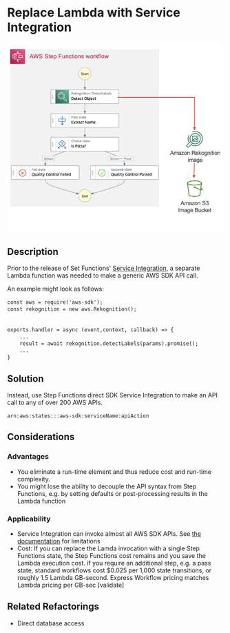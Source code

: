 # Replace Lambda with Service Integration

![](service_integration.png)

## Description

Prior to the release of Set Functions' [Service Integration](https://docs.aws.amazon.com/step-functions/latest/dg/supported-services-awssdk.html), a separate Lambda function was needed to make a generic AWS SDK API call.  

An example might look as follows:

```
const aws = require('aws-sdk');
const rekognition = new aws.Rekognition();


exports.handler = async (event,context, callback) => {
    ...
    result = await rekognition.detectLabels(params).promise();
    ...
}
```

## Solution

Instead, use Step Functions direct SDK Service Integration to make an API call to any of over 200 AWS APIs.

```
arn:aws:states:::aws-sdk:serviceName:apiAction
```


## Considerations 

### Advantages
* You eliminate a run-time element and thus reduce cost and run-time complexity.
* You might lose the ability to decouple the API syntax from Step Functions, e.g. by setting defaults or post-processing results in the Lambda function

### Applicability

* Service Integration can invoke almost all AWS SDK APIs. See [the documentation](https://docs.aws.amazon.com/step-functions/latest/dg/supported-services-awssdk.html#unsupported-api-actions-list) for limitations 
* Cost: If you can replace the Lamda invocation with a single Step Functions state, the Step Functions cost remains and you save the Lambda execution cost. if you require an additional step, e.g. a pass state, standard workflows cost $0.025 per 1,000 state transitions, or roughly 1.5 Lambda GB-second. Express Workflow pricing matches Lambda pricing per GB-sec \[validate\]

## Related Refactorings
* Direct database access

